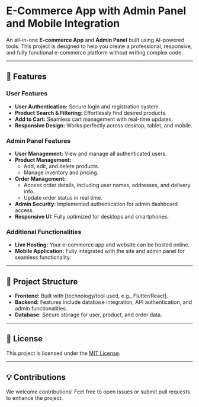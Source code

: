 # E-Commerce App with Admin Panel and Mobile Integration

An all-in-one **E-commerce App** and **Admin Panel** built using AI-powered tools. This project is designed to help you create a professional, responsive, and fully functional e-commerce platform without writing complex code.  

---

## 🚀 Features  

### User Features  
- **User Authentication:** Secure login and registration system.  
- **Product Search & Filtering:** Effortlessly find desired products.  
- **Add to Cart:** Seamless cart management with real-time updates.  
- **Responsive Design:** Works perfectly across desktop, tablet, and mobile.  

### Admin Panel Features  
- **User Management:** View and manage all authenticated users.  
- **Product Management:**  
  - Add, edit, and delete products.  
  - Manage inventory and pricing.  
- **Order Management:**  
  - Access order details, including user names, addresses, and delivery info.  
  - Update order status in real time.  
- **Admin Security:** Implemented authentication for admin dashboard access.  
- **Responsive UI:** Fully optimized for desktops and smartphones.  

### Additional Functionalities  
- **Live Hosting:** Your e-commerce app and website can be hosted online.  
- **Mobile Application:** Fully integrated with the site and admin panel for seamless functionality.  

---

## 📂 Project Structure  
- **Frontend:** Built with [technology/tool used, e.g., Flutter/React].  
- **Backend:** Features include database integration, API authentication, and admin functionalities.  
- **Database:** Secure storage for user, product, and order data.  

---


## 📜 License  
This project is licensed under the [MIT License](LICENSE).  

---  

## 💡 Contributions  
We welcome contributions! Feel free to open issues or submit pull requests to enhance the project.  

